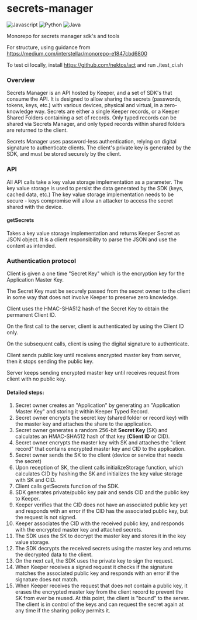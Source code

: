 # secrets-manager

![Javascript](https://github.com/Keeper-Security/secrets-manager/actions/workflows/test.js.yml/badge.svg)
![Python](https://github.com/Keeper-Security/secrets-manager/actions/workflows/test.python.yml/badge.svg)
![Java](https://github.com/Keeper-Security/secrets-manager/actions/workflows/test.java.yml/badge.svg)

Monorepo for secrets manager sdk's and tools



For structure, using guidance from https://medium.com/interstellar/monorepo-e1847cbd6800

To test ci locally, install https://github.com/nektos/act and run ./test_ci.sh

### Overview

Secrets Manager is an API hosted by Keeper, and a set of SDK's that consume the API.
It is designed to allow sharing the secrets (passwords, tokens, keys, etc.) with various devices, 
physical and virtual, in a zero-knowledge way. Secrets are either a single Keeper records, or a Keeper Shared Folders
containing a set of records. Only typed records can be shared via Secrets Manager, and only typed records within
shared folders are returned to the client.

Secrets Manager uses password-less authentication, relying on digital signature to authenticate clients.
The client's private key is generated by the SDK, and must be stored securely by the client. 

### API

All API calls take a key value storage implementation as a parameter.
The key value storage is used to persist the data generated by the SDK (keys, cached data, etc.)
The key value storage implementation needs to be secure - keys compromise will allow an attacker to 
access the secret shared with the device.

#### getSecrets
Takes a key value storage implementation and returns Keeper Secret as JSON object. 
It is a client responsibility to parse the JSON and use the content as intended. 

### Authentication protocol

Client is given a one time "Secret Key" which is the encryption key for the Application Master Key.

The Secret Key must be securely passed from the secret owner to the client in some way that does not involve Keeper
to preserve zero knowledge.

Client uses the HMAC-SHA512 hash of the Secret Key to obtain the permanent Client ID.

On the first call to the server, client is authenticated by using the Client ID only.

On the subsequent calls, client is using the digital signature to authenticate.

Client sends public key until receives encrypted master key from server, then it stops sending the public key.

Server keeps sending encrypted master key until receives request from client with no public key.

#### Detailed steps:  

1. Secret owner creates an "Application" by generating an "Application Master Key" and storing it within Keeper Typed Record.  
1. Secret owner encrypts the secret key (shared folder or record key) with the master key and attaches the share to the application.
1. Secret owner generates a random 256-bit **Secret Key** (SK) and calculates an HMAC-SHA512 hash of that key (**Client ID** or CID).
1. Secret owner encrypts the master key with SK and attaches the "client record" that contains encrypted master key and CID to the application. 
1. Secret owner sends the SK to the client (device or service that needs the secret)
1. Upon reception of SK, the client calls initializeStorage function, which calculates CID by hashing the SK 
   and initializes the key value storage with SK and CID.
1. Client calls getSecrets function of the SDK.
1. SDK generates private/public key pair and sends CID and the public key to Keeper.
1. Keeper verifies that the CID does not have an associated public key yet and responds with an error if 
   the CID has the associated public key, but the request is not signed.
1. Keeper associates the CID with the received public key, and responds with the encrypted master key and attached secrets.
1. The SDK uses the SK to decrypt the master key and stores it in the key value storage.
1. The SDK decrypts the received secrets using the master key and returns the decrypted data to the client.
1. On the next call, the SDK uses the private key to sign the request.
1. When Keeper receives a signed request it checks if the signature matches the associated public key and responds 
    with an error if the signature does not match.
1. When Keeper receives the request that does not contain a public key, it erases the encrypted master key from 
    the client record to prevent the SK from ever be reused.
    At this point, the client is "bound" to the server. The client is in control of the keys and can request the secret 
    again at any time if the sharing policy permits it.
    
 





